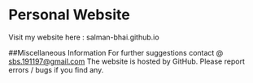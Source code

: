 # Personal Website

Visit my website here : salman-bhai.github.io

##Miscellaneous Information
For further suggestions contact @ sbs.191197@gmail.com
The website is hosted by GitHub.
Please report errors / bugs if you find any.
